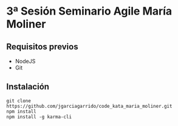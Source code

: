 # 3ª Sesión Seminario Agile María Moliner

## Requisitos previos
- NodeJS
- Git
## Instalación

```
git clone https://github.com/jgarciagarrido/code_kata_maria_moliner.git
npm install
npm install -g karma-cli
```
